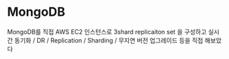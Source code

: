 # MongoDB
MongoDB를 직접 AWS EC2 인스턴스로 3shard replicaiton set 을 구성하고 실시간 동기화 / DR / Replication / Sharding / 무지연 버전 업그레이드 등을 직접 해보았다
